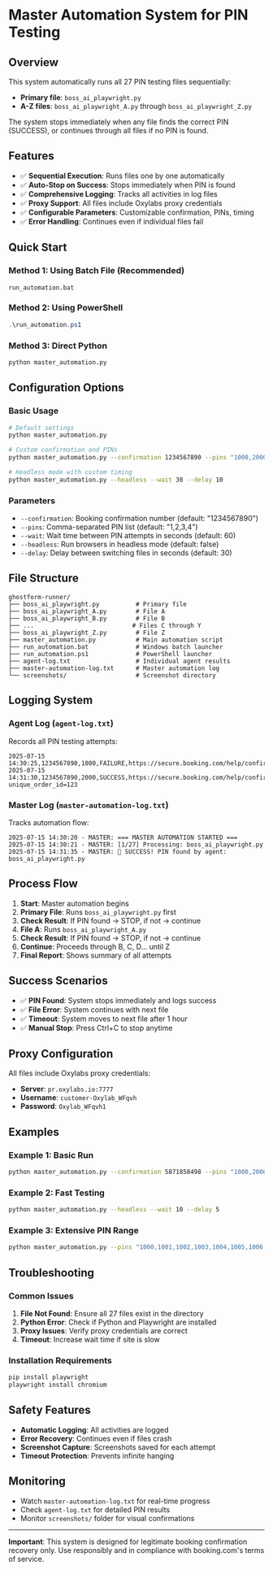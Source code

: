 # Master Automation System for PIN Testing

## Overview
This system automatically runs all 27 PIN testing files sequentially:
- **Primary file**: `boss_ai_playwright.py`
- **A-Z files**: `boss_ai_playwright_A.py` through `boss_ai_playwright_Z.py`

The system stops immediately when any file finds the correct PIN (SUCCESS), or continues through all files if no PIN is found.

## Features
- ✅ **Sequential Execution**: Runs files one by one automatically
- ✅ **Auto-Stop on Success**: Stops immediately when PIN is found
- ✅ **Comprehensive Logging**: Tracks all activities in log files
- ✅ **Proxy Support**: All files include Oxylabs proxy credentials
- ✅ **Configurable Parameters**: Customizable confirmation, PINs, timing
- ✅ **Error Handling**: Continues even if individual files fail

## Quick Start

### Method 1: Using Batch File (Recommended)
```batch
run_automation.bat
```

### Method 2: Using PowerShell
```powershell
.\run_automation.ps1
```

### Method 3: Direct Python
```bash
python master_automation.py
```

## Configuration Options

### Basic Usage
```bash
# Default settings
python master_automation.py

# Custom confirmation and PINs
python master_automation.py --confirmation 1234567890 --pins "1000,2000,3000,4000"

# Headless mode with custom timing
python master_automation.py --headless --wait 30 --delay 10
```

### Parameters
- `--confirmation`: Booking confirmation number (default: "1234567890")
- `--pins`: Comma-separated PIN list (default: "1,2,3,4")
- `--wait`: Wait time between PIN attempts in seconds (default: 60)
- `--headless`: Run browsers in headless mode (default: false)
- `--delay`: Delay between switching files in seconds (default: 30)

## File Structure
```
ghostform-runner/
├── boss_ai_playwright.py          # Primary file
├── boss_ai_playwright_A.py        # File A
├── boss_ai_playwright_B.py        # File B
├── ...                           # Files C through Y
├── boss_ai_playwright_Z.py        # File Z
├── master_automation.py           # Main automation script
├── run_automation.bat             # Windows batch launcher
├── run_automation.ps1             # PowerShell launcher
├── agent-log.txt                  # Individual agent results
├── master-automation-log.txt      # Master automation log
└── screenshots/                   # Screenshot directory
```

## Logging System

### Agent Log (`agent-log.txt`)
Records all PIN testing attempts:
```
2025-07-15 14:30:25,1234567890,1000,FAILURE,https://secure.booking.com/help/confirmation_pin_auth
2025-07-15 14:31:30,1234567890,2000,SUCCESS,https://secure.booking.com/help/confirmation_pin_auth?unique_order_id=123
```

### Master Log (`master-automation-log.txt`)
Tracks automation flow:
```
2025-07-15 14:30:20 - MASTER: === MASTER AUTOMATION STARTED ===
2025-07-15 14:30:21 - MASTER: [1/27] Processing: boss_ai_playwright.py
2025-07-15 14:31:35 - MASTER: 🎉 SUCCESS! PIN found by agent: boss_ai_playwright.py
```

## Process Flow
1. **Start**: Master automation begins
2. **Primary File**: Runs `boss_ai_playwright.py` first
3. **Check Result**: If PIN found → STOP, if not → continue
4. **File A**: Runs `boss_ai_playwright_A.py`
5. **Check Result**: If PIN found → STOP, if not → continue
6. **Continue**: Proceeds through B, C, D... until Z
7. **Final Report**: Shows summary of all attempts

## Success Scenarios
- ✅ **PIN Found**: System stops immediately and logs success
- ✅ **File Error**: System continues with next file
- ✅ **Timeout**: System moves to next file after 1 hour
- ✅ **Manual Stop**: Press Ctrl+C to stop anytime

## Proxy Configuration
All files include Oxylabs proxy credentials:
- **Server**: `pr.oxylabs.io:7777`
- **Username**: `customer-Oxylab_WFqvh`
- **Password**: `Oxylab_WFqvh1`

## Examples

### Example 1: Basic Run
```bash
python master_automation.py --confirmation 5871858498 --pins "1000,2000,3000,4000,5000"
```

### Example 2: Fast Testing
```bash
python master_automation.py --headless --wait 10 --delay 5
```

### Example 3: Extensive PIN Range
```bash
python master_automation.py --pins "1000,1001,1002,1003,1004,1005,1006,1007,1008,1009"
```

## Troubleshooting

### Common Issues
1. **File Not Found**: Ensure all 27 files exist in the directory
2. **Python Error**: Check if Python and Playwright are installed
3. **Proxy Issues**: Verify proxy credentials are correct
4. **Timeout**: Increase wait time if site is slow

### Installation Requirements
```bash
pip install playwright
playwright install chromium
```

## Safety Features
- **Automatic Logging**: All activities are logged
- **Error Recovery**: Continues even if files crash
- **Screenshot Capture**: Screenshots saved for each attempt
- **Timeout Protection**: Prevents infinite hanging

## Monitoring
- Watch `master-automation-log.txt` for real-time progress
- Check `agent-log.txt` for detailed PIN results
- Monitor `screenshots/` folder for visual confirmations

---

**Important**: This system is designed for legitimate booking confirmation recovery only. Use responsibly and in compliance with booking.com's terms of service.
